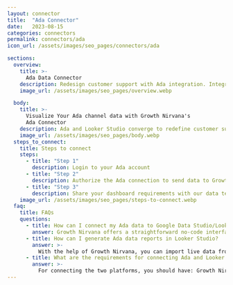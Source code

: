 ```yaml
---
layout: connector
title:  "Ada Connector"
date:   2023-08-15
categories: connectors
permalink: connectors/ada
icon_url: /assets/images/seo_pages/connectors/ada

sections:
  overview:
    title: >-
      Ada Data Connector
    description: Redesign customer support with Ada integration. Integrate AI-driven solutions with the depth of Looker Studio's analytics, creating a symbiotic relationship that enhances customer interactions, boosts satisfaction, and unveils new dimensions of operational efficiency.
    image_url: /assets/images/seo_pages/overview.webp

  body:
    title: >-
      Visualize Your Ada channel data with Growth Nirvana's
      Ada Connector
    description: Ada and Looker Studio converge to redefine customer support, where AI meets insights for unparalleled service.
    image_url: /assets/images/seo_pages/body.webp
  steps_to_connect:
    title: Steps to connect
    steps:
      - title: "Step 1"
        description: Login to your Ada account
      - title: "Step 2"
        description: Authorize the Ada connection to send data to Growth Nirvana
      - title: "Step 3"
        description: Share your dashboard requirements with our data team. We will build the report for you.
    image_url: /assets/images/seo_pages/steps-to-connect.webp
  faq:
    title: FAQs
    questions:
      - title: How can I connect my Ada data to Google Data Studio/Looker Studio?
        answer: Growth Nirvana offers a straightforward no-code interface to connect to Ada data sources.
      - title: How can I generate Ada data reports in Looker Studio?
        answer: >-
          With the help of Growth Nirvana, you can import live data from Ada into Looker Studio. These data can be viewed in charts, tables, and dashboards to generate branded reports that can be shared instantly.
      - title: What are the requirements for connecting Ada and Looker Studio?
        answer: >-
          For connecting the two platforms, you should have: Growth Nirvana Account and Ada Ads Account
---
```

